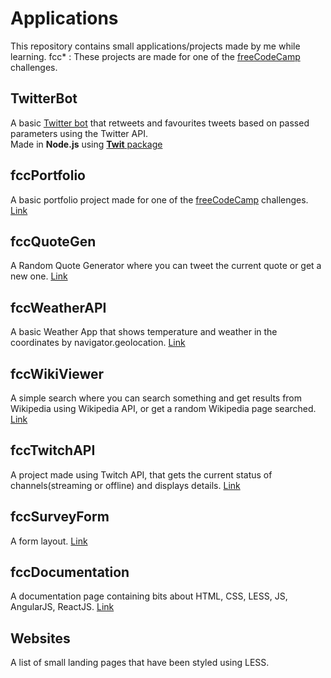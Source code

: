 # Applications
This repository contains small applications/projects made by me while learning.
fcc* : These projects are made for one of the [freeCodeCamp](https://www.freecodecamp.org/) challenges.  

## TwitterBot 
A basic [Twitter bot](https://twitter.com/PhoenixGyaan) that retweets and favourites tweets based on passed parameters using the Twitter API.  
Made in **Node.js** using [**Twit** package](https://www.npmjs.com/package/twit)

## fccPortfolio 
A basic portfolio project made for one of the [freeCodeCamp](https://www.freecodecamp.org/) challenges. [Link](https://codepen.io/phoenixabhishek/full/LdJgba/)

## fccQuoteGen 
A Random Quote Generator where you can tweet the current quote or get a new one.  [Link](https://codepen.io/phoenixabhishek/full/xWMqoE/)

## fccWeatherAPI 
A basic Weather App that shows temperature and weather in the coordinates by navigator.geolocation.  [Link](https://codepen.io/phoenixabhishek/full/MVLLGK/)
 
## fccWikiViewer 
A simple search where you can search something and get results from Wikipedia using Wikipedia API, or get a random Wikipedia page searched.   [Link](https://codepen.io/phoenixabhishek/full/QmXvOm/)

## fccTwitchAPI 
A project made using Twitch API, that gets the current status of channels(streaming or offline) and displays details.  [Link](https://codepen.io/phoenixabhishek/full/geVwWy)

## fccSurveyForm  
A form layout.  [Link](https://codepen.io/phoenixabhishek/full/jKKvNo)

## fccDocumentation  
A documentation page containing bits about HTML, CSS, LESS, JS, AngularJS, ReactJS. [Link](https://codepen.io/phoenixabhishek/full/WyKrgN)

## Websites  
A list of small landing pages that have been styled using LESS.
